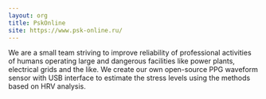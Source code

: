 ```yaml
---
layout: org
title: PskOnline
site: https://www.psk-online.ru/
---
```

We are a small team striving to improve reliability of professional activities of humans operating large and dangerous facilities like power plants, electrical grids and the like. We create our own open-source PPG waveform sensor with USB interface to estimate the stress levels using the methods based on HRV analysis.
